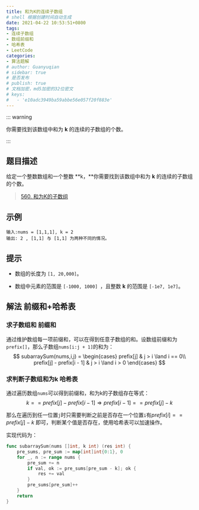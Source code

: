 ```yaml
---
title: 和为K的连续子数组
# shell 根据创建时间自动生成
date: 2021-04-22 10:53:51+0800
tags:
- 连续子数组
- 数组前缀和
- 哈希表
- LeetCode
categories:
- 算法题解
# author: Guanyuqian
# sidebar: true
# 是否发布
# publish: true
# 文档加密，md5加密的32位密文
# keys:
# 	- 'e10adc3949ba59abbe56e057f20f883e'
---
```


::: warning

你需要找到该数组中和为 **k** 的连续的子数组的个数。

:::

<!-- more -->

## 题目描述

给定一个整数数组和一个整数 **k，**你需要找到该数组中和为 **k** 的连续的子数组的个数。

> [560. 和为K的子数组](https://leetcode-cn.com/problems/subarray-sum-equals-k/)

## 示例

```
输入:nums = [1,1,1], k = 2
输出: 2 , [1,1] 与 [1,1] 为两种不同的情况。
```



## 提示

- 数组的长度为 `[1, 20,000]`。

- 数组中元素的范围是 `[-1000, 1000] `，且整数 **k** 的范围是 `[-1e7, 1e7]`。

  

## 解法 前缀和+哈希表



### 求子数组和 前缀和

通过维护数组每一项前缀和，可以在得到任意子数组的和。设数组前缀和为`prefix[]`，那么子数组`nums[i:j + 1]`的和为：
$$
subarraySum(nums,i,j) = 
\begin{cases}
prefix[j] &  j > i \land i == 0\\
prefix[j] - prefix[i - 1] & j > i \land i > 0
\end{cases}
$$


### 求判断子数组和为k 哈希表

通过遍历数组`nums`可以得到前缀和，和为k的子数组存在等式：
$$
k == prefix[j] - prefix[i - 1]  \Rightarrow   prefix[i - 1] == prefix[j] - k
$$


那么在遍历到任一位置`j`时只需要判断之前是否存在一个位置`i`有$prefix[i] == prefix[j] - k$ 即可，判断某个值是否存在，使用哈希表可以加速操作。



实现代码为：


```go
func subarraySum(nums []int, k int) (res int) {
    pre_sums, pre_sum := map[int]int{0:1}, 0
    for _, n := range nums {
        pre_sum += n
        if val, ok := pre_sums[pre_sum - k]; ok {
            res += val
        }
        pre_sums[pre_sum]++
    }
    return
}
```


